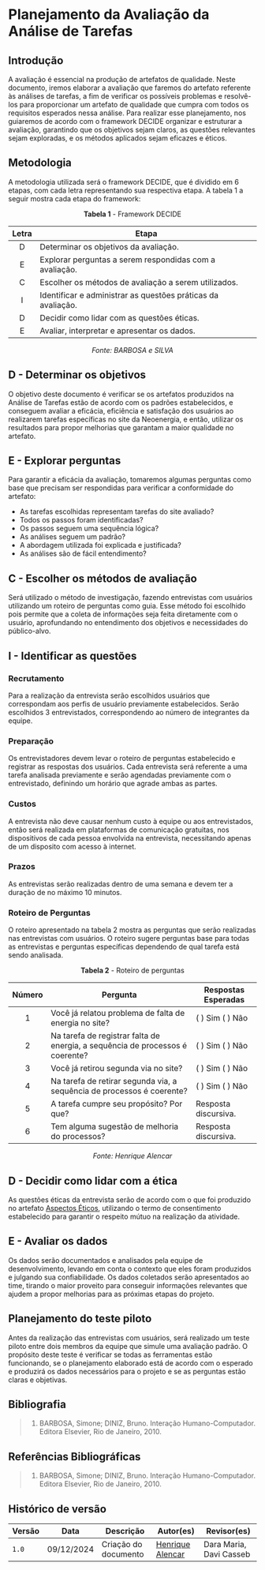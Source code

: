 # **Planejamento da Avaliação da Análise de Tarefas**

## Introdução

A avaliação é essencial na produção de artefatos de qualidade. Neste documento, iremos elaborar a avaliação que faremos do artefato referente às análises de tarefas, a fim de verificar os possíveis problemas e resolvê-los para proporcionar um artefato de qualidade que cumpra com todos os requisitos esperados nessa análise. Para realizar esse planejamento, nos guiaremos de acordo com o framework DECIDE organizar e estruturar a avaliação, garantindo que os objetivos sejam claros, as questões relevantes sejam exploradas, e os métodos aplicados sejam eficazes e éticos.

## Metodologia

A metodologia utilizada será o framework DECIDE, que é dividido em 6 etapas, com cada letra representando sua respectiva etapa. A tabela 1 a seguir mostra cada etapa do framework:

<center>

**Tabela 1** - Framework DECIDE

| Letra |                      <center> Etapa </center>                     |
| :---: | ----------------------------------------------------------------- |
|   D   | Determinar os objetivos da avaliação.                             |
|   E   | Explorar perguntas a serem respondidas com a avaliação.           |
|   C   | Escolher os métodos de avaliação a serem utilizados.              |
|   I   | Identificar e administrar as questões práticas da avaliação.      |
|   D   | Decidir como lidar com as questões éticas.                        |
|   E   | Avaliar, interpretar e apresentar os dados.                       |

_Fonte: BARBOSA e SILVA_

</center>

## D - Determinar os objetivos

O objetivo deste documento é verificar se os artefatos produzidos na Análise de Tarefas estão de acordo com os padrões estabelecidos, e conseguem avaliar a eficácia, eficiência e satisfação dos usuários ao realizarem tarefas específicas no site da Neoenergia, e então, utilizar os resultados para propor melhorias que garantam a maior qualidade no artefato.

## E - Explorar perguntas

Para garantir a eficácia da avaliação, tomaremos algumas perguntas como base que precisam ser respondidas para verificar a conformidade do artefato:

* As tarefas escolhidas representam tarefas do site avaliado?
* Todos os passos foram identificadas?
* Os passos seguem uma sequência lógica?
* As análises seguem um padrão?
* A abordagem utilizada foi explicada e justificada?
* As análises são de fácil entendimento?

## C - Escolher os métodos de avaliação

Será utilizado o método de investigação, fazendo entrevistas com usuários utilizando um roteiro de perguntas como guia. Esse método foi escolhido pois permite que a coleta de informações seja feita diretamente com o usuário, aprofundando no entendimento dos objetivos e necessidades do público-alvo.

## I - Identificar as questões

### Recrutamento

Para a realização da entrevista serão escolhidos usuários que correspondam aos perfis de usuário previamente estabelecidos. Serão escolhidos 3 entrevistados, correspondendo ao número de integrantes da equipe.

### Preparação

Os entrevistadores devem levar o roteiro de perguntas estabelecido e registrar as respostas dos usuários. Cada entrevista será referente a uma tarefa analisada previamente e serão agendadas previamente com o entrevistado, definindo um horário que agrade ambas as partes.

### Custos

A entrevista não deve causar nenhum custo à equipe ou aos entrevistados, então será realizada em plataformas de comunicação gratuitas, nos dispositivos de cada pessoa envolvida na entrevista, necessitando apenas de um disposito com acesso à internet.

### Prazos

As entrevistas serão realizadas dentro de uma semana e devem ter a duração de no máximo 10 minutos.

### Roteiro de Perguntas

O roteiro apresentado na tabela 2 mostra as perguntas que serão realizadas nas entrevistas com usuários. O roteiro sugere perguntas base para todas as entrevistas e perguntas específicas dependendo de qual tarefa está sendo analisada.

<center>

**Tabela 2** - Roteiro de perguntas

| Número | Pergunta | Respostas Esperadas |
| :----: | -------- | ------------------- |
|   1    | Você já relatou problema de falta de energia no site? | ( ) Sim ( ) Não |
|   2    | Na tarefa de registrar falta de energia, a sequência de processos é coerente? | ( ) Sim ( ) Não |
|   3    | Você já retirou segunda via no site? | ( ) Sim ( ) Não |
|   4    | Na tarefa de retirar segunda via, a sequência de processos é coerente? | ( ) Sim ( ) Não |
|   5    | A tarefa cumpre seu propósito? Por que? | Resposta discursiva. |
|   6    | Tem alguma sugestão de melhoria do processos? | Resposta discursiva. |

_Fonte: Henrique Alencar_

</center>

## D - Decidir como lidar com a ética

As questões éticas da entrevista serão de acordo com o que foi produzido no artefato [Aspectos Éticos](../analise-requisitos/aspectos-eticos.md), utilizando o termo de consentimento estabelecido para garantir o respeito mútuo na realização da atividade.

## E - Avaliar os dados

Os dados serão documentados e analisados pela equipe de desenvolvimento, levando em conta o contexto que eles foram produzidos e julgando sua confiabilidade. Os dados coletados serão apresentados ao time, tirando o maior proveito para conseguir informações relevantes que ajudem a propor melhorias para as próximas etapas do projeto.

## Planejamento do teste piloto

Antes da realização das entrevistas com usuários, será realizado um teste piloto entre dois membros da equipe que simule uma avaliação padrão. O propósito deste teste é verificar se todas as ferramentas estão funcionando, se o planejamento elaborado está de acordo com o esperado e produzirá os dados necessários para o projeto e se as perguntas estão claras e objetivas.

## Bibliografia

> 1. BARBOSA, Simone; DINIZ, Bruno. Interação Humano-Computador. Editora Elsevier, Rio de Janeiro, 2010.

## Referências Bibliográficas

> 1. BARBOSA, Simone; DINIZ, Bruno. Interação Humano-Computador. Editora Elsevier, Rio de Janeiro, 2010.

## Histórico de versão

| Versão | Data       | Descrição                             | Autor(es)                                       | Revisor(es)             |
| ------ | ---------- | ------------------------------------- | ----------------------------------------------- | ----------------------- |
| `1.0`  | 09/12/2024 | Criação do documento                  | [Henrique Alencar](https://github.com/henryqma) | Dara Maria, Davi Casseb |

